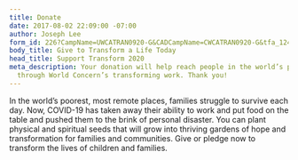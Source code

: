 ```yaml
---
title: Donate
date: 2017-08-02 22:09:00 -07:00
author: Joseph Lee
form_id: 226?CampName=UWCATRAN0920-G&CADCampName=CWCATRAN0920-G&tfa_1244=MajorDonor
body_title: Give to Transform a Life Today
head_title: Support Transform 2020
meta_description: Your donation will help reach people in the world’s poorest places
  through World Concern’s transforming work. Thank you!
---
```


In the world’s poorest, most remote places, families struggle to survive each day. Now, COVID-19 has taken away their ability to work and put food on the table and pushed them to the brink of personal disaster. You can plant physical and spiritual seeds that will grow into thriving gardens of hope and transformation for families and communities. Give or pledge now to transform the lives of children and families.
